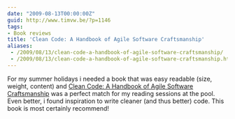 ```yaml
---
date: "2009-08-13T00:00:00Z"
guid: http://www.timvw.be/?p=1146
tags:
- Book reviews
title: 'Clean Code: A Handbook of Agile Software Craftsmanship'
aliases:
 - /2009/08/13/clean-code-a-handbook-of-agile-software-craftsmanship/
 - /2009/08/13/clean-code-a-handbook-of-agile-software-craftsmanship.html
---
```

For my summer holidays i needed a book that was easy readable (size, weight, content) and [Clean Code: A Handbook of Agile Software Craftsmanship](http://www.amazon.com/Clean-Code-Handbook-Software-Craftsmanship/dp/0132350882) was a perfect match for my reading sessions at the pool. Even better, i found inspiration to write cleaner (and thus better) code. This book is most certainly recommend!
